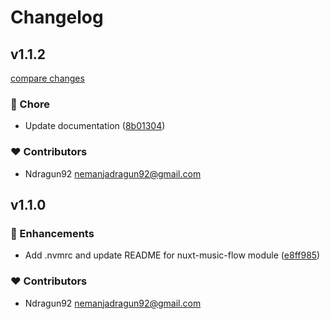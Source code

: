 # Changelog


## v1.1.2

[compare changes](https://github.com/ndragun92/nuxt-music-flow/compare/v1.1.0...v1.1.2)

### 🏡 Chore

- Update documentation ([8b01304](https://github.com/ndragun92/nuxt-music-flow/commit/8b01304))

### ❤️ Contributors

- Ndragun92 <nemanjadragun92@gmail.com>

## v1.1.0


### 🚀 Enhancements

- Add .nvmrc and update README for nuxt-music-flow module ([e8ff985](https://github.com/ndragun92/nuxt-music-flow/commit/e8ff985))

### ❤️ Contributors

- Ndragun92 <nemanjadragun92@gmail.com>

